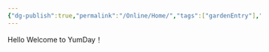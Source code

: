 ```yaml
---
{"dg-publish":true,"permalink":"/Online/Home/","tags":["gardenEntry"],"created":"2024-10-27T18:24:56.985+08:00","updated":"2024-10-27T18:27:48.577+08:00"}
---
```


Hello
Welcome to YumDay！
